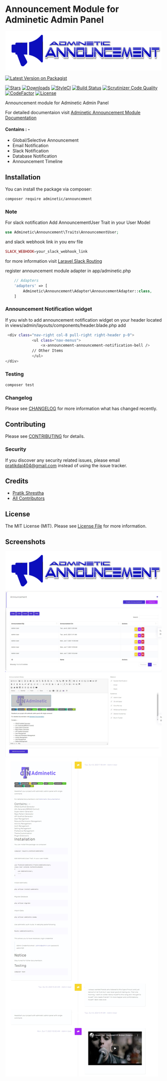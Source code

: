 # Announcement Module for Adminetic Admin Panel

![Adminetic Announcemment Module](https://github.com/pratiksh404/adminetic-announcement/blob/main/screenshots/banner.png)

[![Latest Version on Packagist](https://img.shields.io/packagist/v/adminetic/announcement.svg?style=flat-square)](https://packagist.org/packages/adminetic/announcement)

[![Stars](https://img.shields.io/github/stars/pratiksh404/adminetic-announcement)](https://github.com/pratiksh404/adminetic-announcement/stargazers) [![Downloads](https://img.shields.io/packagist/dt/adminetic/announcement.svg?style=flat-square)](https://packagist.org/packages/adminetic/announcement) [![StyleCI](https://github.styleci.io/repos/372560942/shield?branch=main)](https://github.styleci.io/repos/372560942?branch=main) [![Build Status](https://scrutinizer-ci.com/g/pratiksh404/adminetic-announcement/badges/build.png?b=main)](https://scrutinizer-ci.com/g/pratiksh404/adminetic-announcement/build-status/main) [![Scrutinizer Code Quality](https://scrutinizer-ci.com/g/pratiksh404/adminetic-announcement/badges/quality-score.png?b=main)](https://scrutinizer-ci.com/g/pratiksh404/adminetic-announcement/?branch=main) [![CodeFactor](https://www.codefactor.io/repository/github/pratiksh404/adminetic-announcement/badge)](https://www.codefactor.io/repository/github/pratiksh404/adminetic-announcement) [![License](https://img.shields.io/github/license/pratiksh404/adminetic-announcement)](//packagist.org/packages/pratiksh/adminetic)

Announcement module for Adminetic Admin Panel

For detailed documentaion visit [Adminetic Announcement Module Documentation](https://app.gitbook.com/@pratikdai404/s/adminetic/addons/announcement)

#### Contains : -

- Global/Selective Announcement
- Email Notification
- Slack Notification
- Database Notification
- Announcement Timeline

## Installation

You can install the package via composer:

```bash
composer require adminetic/announcement
```

### Note

For slack notification
Add AnnouncementUser Trait in your User Model

```php
use Adminetic\Announcement\Traits\AnnouncementUser;
```

and slack webhook link in you env file

```php
SLACK_WEBHOOK=your_slack_webhook_link
```

for more information visit [Laravel Slack Routing](https://laravel.com/docs/8.x/notifications#routing-slack-notifications)

register announcement module adapter in app/adminetic.php

```php
    // Adapters
    'adapters' => [
        Adminetic\Announcement\Adapter\AnnouncementAdapter::class,
    ]
```

### Announcement Notification widget

If you wish to add announcement notification widget on your header located in views/admin/layouts/components/header.blade.php add

```sh
 <div class="nav-right col-8 pull-right right-header p-0">
            <ul class="nav-menus">
                <x-announcement-announcement-notification-bell />
            // Other Items
            </ul>
</div>
```

### Testing

```bash
composer test
```

### Changelog

Please see [CHANGELOG](CHANGELOG.md) for more information what has changed recently.

## Contributing

Please see [CONTRIBUTING](CONTRIBUTING.md) for details.

### Security

If you discover any security related issues, please email pratikdai404@gmail.com instead of using the issue tracker.

## Credits

- [Pratik Shrestha](https://github.com/adminetic)
- [All Contributors](../../contributors)

## License

The MIT License (MIT). Please see [License File](LICENSE.md) for more information.

## Screenshots

![Adminetic Announcemment Module](https://github.com/pratiksh404/adminetic-announcement/blob/main/screenshots/banner.png)
![Adminetic Announcemment Module](https://github.com/pratiksh404/adminetic-announcement/blob/main/screenshots/index.jpg)
![Adminetic Announcemment Module](https://github.com/pratiksh404/adminetic-announcement/blob/main/screenshots/create.jpg)
![Adminetic Announcemment Module](https://github.com/pratiksh404/adminetic-announcement/blob/main/screenshots/timeline.jpg)
